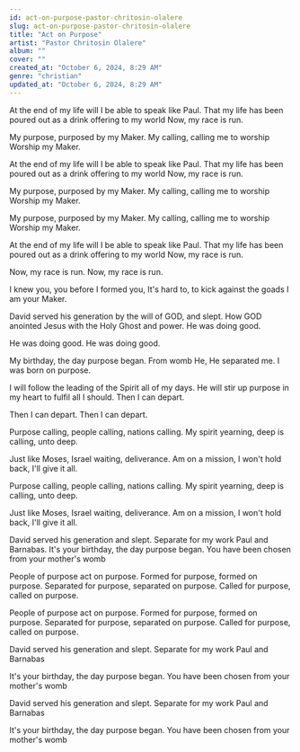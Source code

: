 ```yaml
---
id: act-on-purpose-pastor-chritosin-olalere
slug: act-on-purpose-pastor-chritosin-olalere
title: "Act on Purpose"
artist: "Pastor Chritosin Olalere"
album: ""
cover: ""
created_at: "October 6, 2024, 8:29 AM"
genre: "christian"
updated_at: "October 6, 2024, 8:29 AM"
---
```


At the end of my life will I be able to speak like Paul.
That my life has been poured out as a drink offering to my world
Now, my race is run.

My purpose, purposed by my Maker.
My calling, calling me to worship
Worship my Maker.

At the end of my life will I be able to speak like Paul.
That my life has been poured out as a drink offering to my world
Now, my race is run.

My purpose, purposed by my Maker.
My calling, calling me to worship
Worship my Maker.

My purpose, purposed by my Maker.
My calling, calling me to worship
Worship my Maker.

At the end of my life will I be able to speak like Paul.
That my life has been poured out as a drink offering to my world
Now, my race is run.

Now, my race is run.
Now, my race is run.

I knew you, you before I formed you,
It's hard to, to kick against the goads
I am your Maker.

David served his generation by the will of GOD, and slept.
How GOD anointed Jesus with the Holy Ghost and power.
He was doing good.

He was doing good.
He was doing good.

My birthday, the day purpose began.
From womb He, He separated me.
I was born on purpose.

I will follow the leading of the Spirit all of my days.
He will stir up purpose in my heart to fulfil all I should.
Then I can depart.

Then I can depart.
Then I can depart.

Purpose calling, people calling, nations calling.
My spirit yearning, deep is calling, unto deep.

Just like Moses, Israel waiting, deliverance.
Am on a mission, I won't hold back, I'll give it all.

Purpose calling, people calling, nations calling.
My spirit yearning, deep is calling, unto deep.

Just like Moses, Israel waiting, deliverance.
Am on a mission, I won't hold back, I'll give it all.


David served his generation and slept.
Separate for my work Paul and Barnabas.
It's your birthday, the day purpose began.
You have been chosen from your mother's womb

People of purpose act on purpose.
Formed for purpose, formed on purpose.
Separated for purpose, separated on purpose.
Called for purpose, called on purpose.

People of purpose act on purpose.
Formed for purpose, formed on purpose.
Separated for purpose, separated on purpose.
Called for purpose, called on purpose.


David served his generation and slept.
Separate for my work Paul and Barnabas

It's your birthday, the day purpose began.
You have been chosen from your mother's womb

David served his generation and slept.
Separate for my work Paul and Barnabas

It's your birthday, the day purpose began.
You have been chosen from your mother's womb